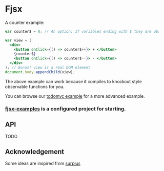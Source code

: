 # Fjsx

A counter example:

```jsx
var counter$ = 0; // An option: If variables ending with $ they are observable.

var view = (
  <div>
    <button onClick={() => counter$++}> + </button>
    {counter$}
    <button onClick={() => counter$--}> - </button>
  </div>
); // Bonus! view is a real DOM element
document.body.appendChild(view);
```

The above example can work because it compiles to knockout style observable functions for you.

You can browse our [todomvc example](./packages/fjsx-examples/examples/todomvc-minimal-2) for a more advanced example.

### [fjsx-examples](./packages/fjsx-examples) is a configured project for starting.

## API

TODO

## Acknowledgement

Some ideas are inspired from [surplus](https://github.com/adamhaile/surplus)
